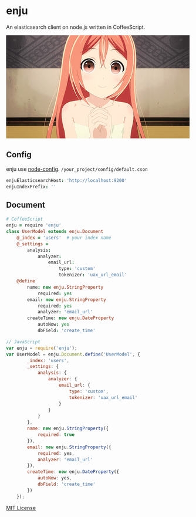# enju

An elasticsearch client on node.js written in CoffeeScript.

![tina](_enju.gif)



## Config
>
enju use [node-config](https://github.com/lorenwest/node-config).
`/your_project/config/default.cson`
```cson
enjuElasticsearchHost: 'http://localhost:9200'
enjuIndexPrefix: ''
```



## Document
>
```coffee
# CoffeeScript
enju = require 'enju'
class UserModel extends enju.Document
    @_index = 'users'  # your index name
    @_settings =
        analysis:
            analyzer:
                email_url:
                    type: 'custom'
                    tokenizer: 'uax_url_email'
    @define
        name: new enju.StringProperty
            required: yes
        email: new enju.StringProperty
            required: yes
            analyzer: 'email_url'
        createTime: new enju.DateProperty
            autoNow: yes
            dbField: 'create_time'
```
```js
// JavaScript
var enju = require('enju');
var UserModel = enju.Document.define('UserModel', {
        _index: 'users',
        _settings: {
            analysis: {
                analyzer: {
                    email_url: {
                        type: 'custom',
                        tokenizer: 'uax_url_email'
                    }
                }
            }
        },
        name: new enju.StringProperty({
            required: true
        }),
        email: new enju.StringProperty({
            required: yes,
            analyzer: 'email_url'
        }),
        createTime: new enju.DateProperty({
            autoNow: yes,
            dbField: 'create_time'
        })
    });
```



[MIT License](http://opensource.org/licenses/mit-license.php)
